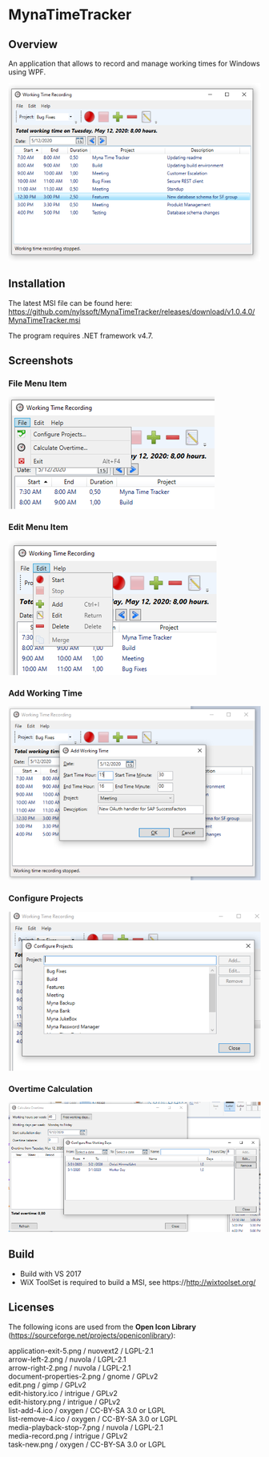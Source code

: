 # MynaTimeTracker

## Overview

An application that allows to record and manage working times for Windows using WPF.

![Myna Time Tracker Screenshot](Screenshots/mynatimetracker.png)

## Installation

The latest MSI file can be found here: https://github.com/nylssoft/MynaTimeTracker/releases/download/v1.0.4.0/MynaTimeTracker.msi

The program requires .NET framework v4.7.

## Screenshots

### File Menu Item

![File Menu Item Screenshot](Screenshots/mynatimetracker_file.png)

### Edit Menu Item

![Edit Menu Item Screenshot](Screenshots/mynatimetracker_edit.png)

### Add Working Time

![Add Working Time Screenshot](Screenshots/mynatimetracker_addentry.png)

### Configure Projects

![Configure Projects](Screenshots/mynatimetracker_configureprojects.png)

### Overtime Calculation

![Overtime Calculation](Screenshots/mynatimetracker_overtime.png)

## Build

- Build with VS 2017
- WiX ToolSet is required to build a MSI, see https://http://wixtoolset.org/

## Licenses

The following icons are used from the **Open Icon Library** (https://sourceforge.net/projects/openiconlibrary):

application-exit-5.png / nuovext2 / LGPL-2.1<br>
arrow-left-2.png / nuvola / LGPL-2.1<br>
arrow-right-2.png / nuvola / LGPL-2.1<br>
document-properties-2.png / gnome / GPLv2<br>
edit.png / gimp / GPLv2<br>
edit-history.ico / intrigue / GPLv2<br>
edit-history.png / intrigue / GPLv2<br>
list-add-4.ico / oxygen / CC-BY-SA 3.0 or LGPL<br>
list-remove-4.ico / oxygen / CC-BY-SA 3.0 or LGPL<br>
media-playback-stop-7.png / nuvola / LGPL-2.1<br>
media-record.png / intrigue / GPLv2<br>
task-new.png / oxygen / CC-BY-SA 3.0 or LGPL<br>

